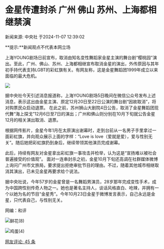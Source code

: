# 金星传遭封杀 广州 佛山 苏州、上海都相继禁演

新闻来源: 中央社 于2024-11-07 12:39:02 

**提示:**新闻观点不代表本网立场 

上海YOUNG剧场日前宣布，取消由知名变性舞蹈家金星主演的舞台剧“樱桃园”演出。至此，广州、佛山、苏州、上海都相继宣布取消金星的演出，外传原因与其年初手持代表支持LGBT的彩虹旗有关。有网友称，这是金星舞蹈团1999年成立以来面临的最大危机。 

![](https://web.popo8.com/20241107/20241107123845_18001type_jpeg_size_1572_179_end.jpg) 

据中央社今天引述消息报道称，上海YOUNG剧场5日晚间在微信公众号发布上述消息，表示这出由金星主演、原定12月20日至22日公演的舞台剧“因故取消”，将对购票民众启动退票。 在此之前，苏州狮山大剧院4日公告，取消了金星舞蹈团现代舞“海上探戈”12月6日至7日的演出；广州和佛山则分别在10月下旬就公告金星12月的相关演出取消、退票。 

根据网传影片，金星今年1月在太原演出谢幕时，走到台前从一名男子手里拿过一面彩虹旗，并向观众展示上面的字样：“Love is love（爱就是爱），爱与性别无关”。随后她把彩虹旗扔到身后，继续带领其他演员完成谢幕。 

此后，持续有网友对金星拿出彩虹旗一事攻击并检举，认为这是“宣扬难以被社会普遍接受的价值观”。 面对一连串封杀之初，金星10月下旬还高调在社群媒体微博上询问广州市文旅局，要求提出拒绝审批节目的理由。不过，随着其他城市相继取消其演出，已未见金星再要求给个说法。 

据中央社说，今年57岁的金星曾是一名舞蹈男演员，28岁那年完成变性手术，成为中国跨性别传奇人物之一。她也是著名主持人，谈话风格直白、呛辣，并拥有一个以她为名的节目“金星秀”。今年10月23日金星于微博发言表示，自己永远是金星，只代表自己，与性别无关。

网编：和评

![](./public/img/xianhua.gif)鲜花(8)

![](./public/img/jidan.gif)鸡蛋(4)

[网友评论: 45 条](index.php?act=newsreply&nid=694414)